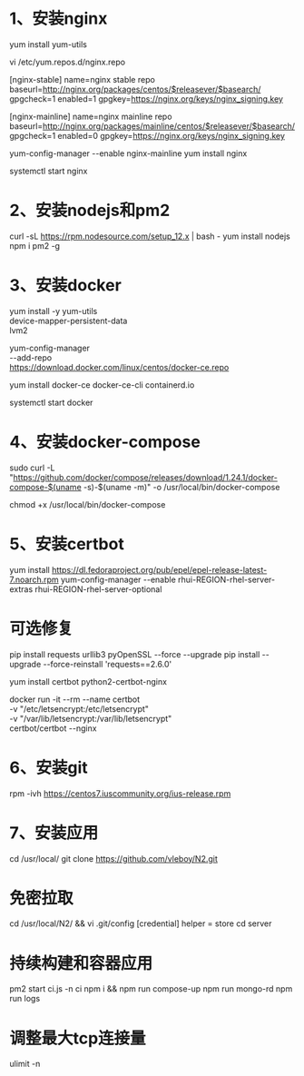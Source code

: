# 1、安装nginx
yum install yum-utils

vi /etc/yum.repos.d/nginx.repo

[nginx-stable]
name=nginx stable repo
baseurl=http://nginx.org/packages/centos/$releasever/$basearch/
gpgcheck=1
enabled=1
gpgkey=https://nginx.org/keys/nginx_signing.key

[nginx-mainline]
name=nginx mainline repo
baseurl=http://nginx.org/packages/mainline/centos/$releasever/$basearch/
gpgcheck=1
enabled=0
gpgkey=https://nginx.org/keys/nginx_signing.key

yum-config-manager --enable nginx-mainline
yum install nginx

systemctl start nginx

# 2、安装nodejs和pm2
curl -sL https://rpm.nodesource.com/setup_12.x | bash -
yum install nodejs
npm i pm2 -g

# 3、安装docker
yum install -y yum-utils \
  device-mapper-persistent-data \
  lvm2

yum-config-manager \
    --add-repo \
    https://download.docker.com/linux/centos/docker-ce.repo

yum install docker-ce docker-ce-cli containerd.io

systemctl start docker

# 4、安装docker-compose
sudo curl -L "https://github.com/docker/compose/releases/download/1.24.1/docker-compose-$(uname -s)-$(uname -m)" -o /usr/local/bin/docker-compose

chmod +x /usr/local/bin/docker-compose

# 5、安装certbot
yum install https://dl.fedoraproject.org/pub/epel/epel-release-latest-7.noarch.rpm
yum-config-manager --enable rhui-REGION-rhel-server-extras rhui-REGION-rhel-server-optional

# 可选修复
pip install requests urllib3 pyOpenSSL --force --upgrade
pip install --upgrade --force-reinstall 'requests==2.6.0'

yum install certbot python2-certbot-nginx


docker run -it --rm --name certbot \
            -v "/etc/letsencrypt:/etc/letsencrypt" \
            -v "/var/lib/letsencrypt:/var/lib/letsencrypt" \
            certbot/certbot --nginx


# 6、安装git
rpm -ivh https://centos7.iuscommunity.org/ius-release.rpm

# 7、安装应用
cd /usr/local/
git clone https://github.com/vleboy/N2.git

# 免密拉取
cd /usr/local/N2/ && vi .git/config
[credential]
     helper = store
cd server

# 持续构建和容器应用
pm2 start ci.js -n ci
npm i && npm run compose-up
npm run mongo-rd
npm run logs

# 调整最大tcp连接量
ulimit -n


